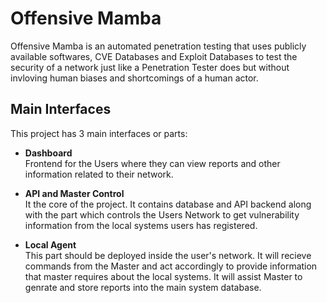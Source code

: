 # Offensive Mamba

Offensive Mamba is an automated penetration testing that uses publicly available softwares, CVE Databases and Exploit Databases to test the security of a network just like a Penetration Tester does but without invloving human biases and shortcomings of a human actor.

## Main Interfaces
This project has 3 main interfaces or parts:

* **Dashboard**<br/>
  Frontend for the Users where they can view reports and other information related to their network.

* **API and Master Control**<br/>
  It the core of the project. It contains database and API backend along with the part which controls the Users Network to get vulnerability information from the local systems users has registered.

* **Local Agent**<br/>
  This part should be deployed inside the user's network. It will recieve commands from the Master and act accordingly to provide information that master requires about the local systems. It will assist Master to genrate and store reports into the main system database.
